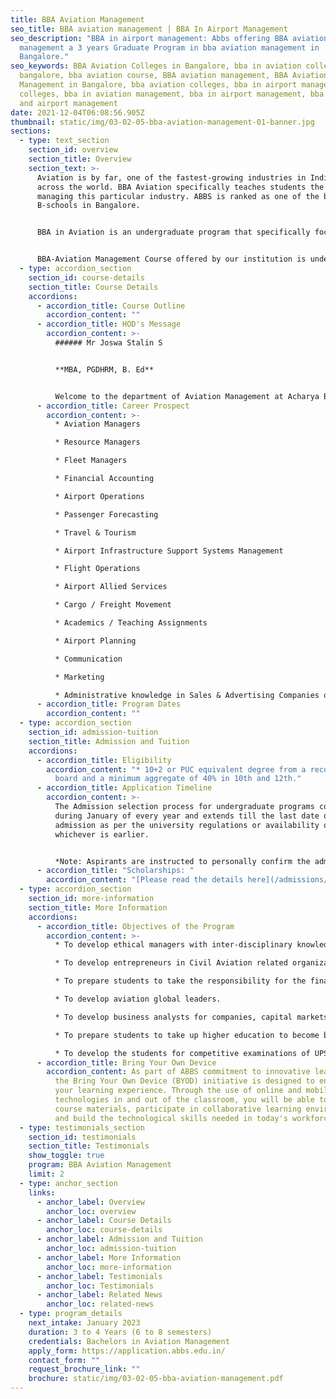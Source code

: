 ```yaml
---
title: BBA Aviation Management
seo_title: BBA aviation management | BBA In Airport Management
seo_description: "BBA in airport management: Abbs offering BBA aviation
  management a 3 years Graduate Program in bba aviation management in
  Bangalore."
seo_keywords: BBA Aviation Colleges in Bangalore, bba in aviation colleges in
  bangalore, bba aviation course, BBA aviation management, BBA Aviation
  Management in Bangalore, bba aviation colleges, bba in airport management
  colleges, bba in aviation management, bba in airport management, bba airline
  and airport management
date: 2021-12-04T06:08:56.905Z
thumbnail: static/img/03-02-05-bba-aviation-management-01-banner.jpg
sections:
  - type: text_section
    section_id: overview
    section_title: Overview
    section_text: >-
      Aviation is by far, one of the fastest-growing industries in India and
      across the world. BBA Aviation specifically teaches students the art of
      managing this particular industry. ABBS is ranked as one of the best
      B-schools in Bangalore. 


      BBA in Aviation is an undergraduate program that specifically focuses on the basics of business communication, operations, logistics, economics, and security, especially in the aviation area. The course deals with the study of airports, flight businesses, airline management, and other aspects of aviation management. Aviation Management is a multi-disciplinary course involving management, air travel, airport management, safety, logistics and retail areas. 


      BBA-Aviation Management Course offered by our institution is under the purview of Bangalore University. Our highly qualified faculty members, eminent guest lecturers, professors, successful entrepreneurs are well-versed in Business Administration and Aviation Management. The institution has a full-fledged placement support system, and we arrange for campus selection by reputed companies.
  - type: accordion_section
    section_id: course-details
    section_title: Course Details
    accordions:
      - accordion_title: Course Outline
        accordion_content: ""
      - accordion_title: HOD's Message
        accordion_content: >-
          ###### Mr Joswa Stalin S


          **MBA, PGDHRM, B. Ed**


          Welcome to the department of Aviation Management at Acharya Bangalore B-School, Bengaluru. Aviation management is the ability to manage the workflow related to the airline, airport or aviation industry. We at ABBS aims to train competent personnel to oversee the quality, control and safety of all necessary operations-based activities, especially marketing, finance and accounting in the aviation sector, such as airline, airport, ground handling, shipment management.Apart from Academics students are given opportunities to explore the industry through Industrial visits to various Airports, Student Presentation on Aviation Topics, Case Study Analysis & so on.  I wish your years at ABBS to be very fruitful for you.
      - accordion_title: Career Prospect
        accordion_content: >-
          * Aviation Managers 

          * Resource Managers

          * Fleet Managers

          * Financial Accounting

          * Airport Operations 

          * Passenger Forecasting

          * Travel & Tourism

          * Airport Infrastructure Support Systems Management

          * Flight Operations

          * Airport Allied Services

          * Cargo / Freight Movement

          * Academics / Teaching Assignments

          * Airport Planning 

          * Communication 

          * Marketing

          * Administrative knowledge in Sales & Advertising Companies or Educational Institutes
      - accordion_title: Program Dates
        accordion_content: ""
  - type: accordion_section
    section_id: admission-tuition
    section_title: Admission and Tuition
    accordions:
      - accordion_title: Eligibility
        accordion_content: "* 10+2 or PUC equivalent degree from a recognized education
          board and a minimum aggregate of 40% in 10th and 12th."
      - accordion_title: Application Timeline
        accordion_content: >-
          The Admission selection process for undergraduate programs commences
          during January of every year and extends till the last date of
          admission as per the university regulations or availability of seats,
          whichever is earlier.


          *Note: Aspirants are instructed to personally confirm the admission dates and timelines from the admissions office.*
      - accordion_title: "Scholarships: "
        accordion_content: "[Please read the details here](/admissions/fees-scholarships)"
  - type: accordion_section
    section_id: more-information
    section_title: More Information
    accordions:
      - accordion_title: Objectives of the Program
        accordion_content: >-
          * To develop ethical managers with inter-disciplinary knowledge.

          * To develop entrepreneurs in Civil Aviation related organizations.

          * To prepare students to take the responsibility for the financial, marketing and human resource functioning’s of a company.

          * To develop aviation global leaders.

          * To develop business analysts for companies, capital markets and commodity markets.

          * To prepare students to take up higher education to become business scientists, researchers, consultants and teachers, with core competencies.

          * To develop the students for competitive examinations of UPSC, KPSC, BSRB, Airline Selection, etc.
      - accordion_title: Bring Your Own Device
        accordion_content: As part of ABBS commitment to innovative learning strategies,
          the Bring Your Own Device (BYOD) initiative is designed to enhance
          your learning experience. Through the use of online and mobile
          technologies in and out of the classroom, you will be able to access
          course materials, participate in collaborative learning environments
          and build the technological skills needed in today's workforce.
  - type: testimonials_section
    section_id: testimonials
    section_title: Testimonials
    show_toggle: true
    program: BBA Aviation Management
    limit: 2
  - type: anchor_section
    links:
      - anchor_label: Overview
        anchor_loc: overview
      - anchor_label: Course Details
        anchor_loc: course-details
      - anchor_label: Admission and Tuition
        anchor_loc: admission-tuition
      - anchor_label: More Information
        anchor_loc: more-information
      - anchor_label: Testimonials
        anchor_loc: Testimonials
      - anchor_label: Related News
        anchor_loc: related-news
  - type: program_details
    next_intake: January 2023
    duration: 3 to 4 Years (6 to 8 semesters)
    credentials: Bachelors in Aviation Management
    apply_form: https://application.abbs.edu.in/
    contact_form: ""
    request_brochure_link: ""
    brochure: static/img/03-02-05-bba-aviation-management.pdf
---
```

